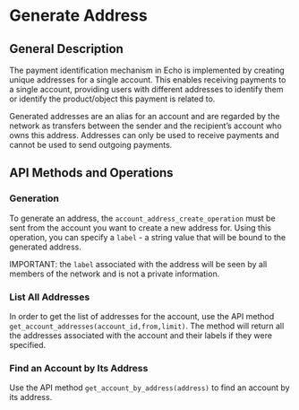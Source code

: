 # Generate Address

## General Description

The payment identification mechanism in Echo is implemented by creating unique addresses for a single account. This enables receiving payments to a single account, providing users with different addresses to identify them or identify the product/object this payment is related to.

Generated addresses are an alias for an account and are regarded by the network as transfers between the sender and the recipient’s account who owns this address. Addresses can only be used to receive payments and cannot be used to send outgoing payments.

## API Methods and Operations

### Generation

To generate an address, the `account_address_create_operation` must be sent from the account you want to create a new address for. Using this operation, you can specify a `label` - a string value that will be bound to the generated address.

IMPORTANT: the `label` associated with the address will be seen by all members of the network and is not a private information.

### List All Addresses

In order to get the list of addresses for the account, use the API method `get_account_addresses(account_id,from,limit)`. The method will return all the addresses associated with the account and their labels if they were specified.

### Find an Account by Its Address

Use the API method `get_account_by_address(address)` to find an account by its address.

